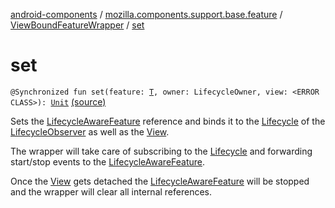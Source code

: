 [android-components](../../index.md) / [mozilla.components.support.base.feature](../index.md) / [ViewBoundFeatureWrapper](index.md) / [set](./set.md)

# set

`@Synchronized fun set(feature: `[`T`](index.md#T)`, owner: LifecycleOwner, view: <ERROR CLASS>): `[`Unit`](https://kotlinlang.org/api/latest/jvm/stdlib/kotlin/-unit/index.html) [(source)](https://github.com/mozilla-mobile/android-components/blob/master/components/support/base/src/main/java/mozilla/components/support/base/feature/ViewBoundFeatureWrapper.kt#L84)

Sets the [LifecycleAwareFeature](../-lifecycle-aware-feature/index.md) reference and binds it to the [Lifecycle](#) of the [LifecycleObserver](#) as well
as the [View](#).

The wrapper will take care of subscribing to the [Lifecycle](#) and forwarding start/stop events to the
[LifecycleAwareFeature](../-lifecycle-aware-feature/index.md).

Once the [View](#) gets detached the [LifecycleAwareFeature](../-lifecycle-aware-feature/index.md) will be stopped and the wrapper will clear all
internal references.

